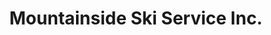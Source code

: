 ---
title: "Mountainside Ski Service Inc."
url: /warren/mountainside-ski-service-inc/
shop: Sport
---